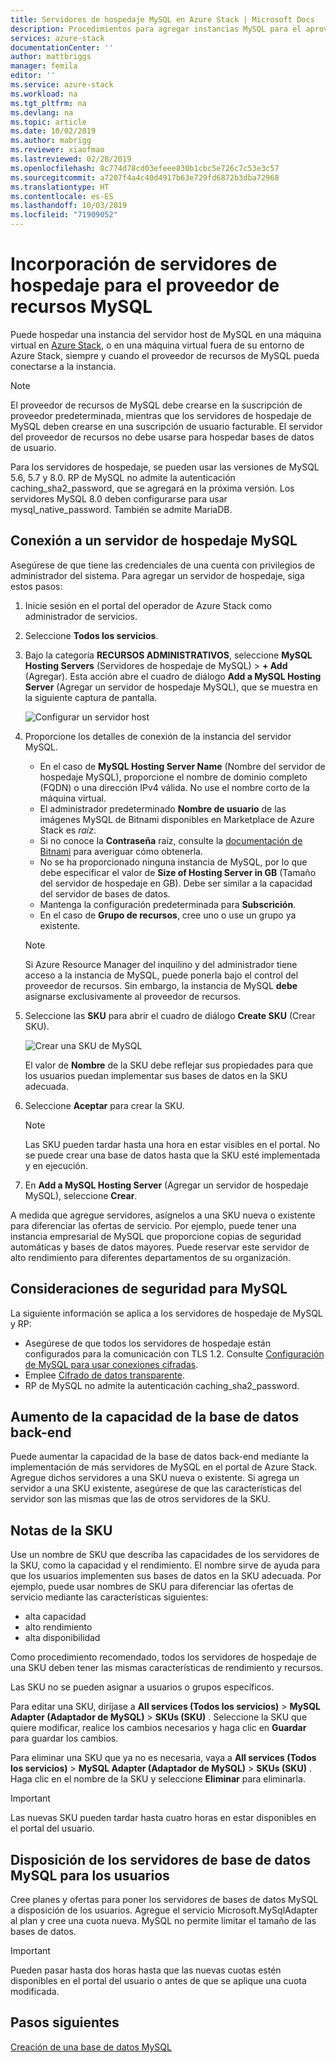 ```yaml
---
title: Servidores de hospedaje MySQL en Azure Stack | Microsoft Docs
description: Procedimientos para agregar instancias MySQL para el aprovisionamiento mediante el proveedor de recursos de adaptador de MySQL.
services: azure-stack
documentationCenter: ''
author: mattbriggs
manager: femila
editor: ''
ms.service: azure-stack
ms.workload: na
ms.tgt_pltfrm: na
ms.devlang: na
ms.topic: article
ms.date: 10/02/2019
ms.author: mabrigg
ms.reviewer: xiaofmao
ms.lastreviewed: 02/28/2019
ms.openlocfilehash: 8c774d78cd03efeee830b1cbc5e726c7c53e3c57
ms.sourcegitcommit: a7207f4a4c40d4917b63e729fd6872b3dba72968
ms.translationtype: HT
ms.contentlocale: es-ES
ms.lasthandoff: 10/03/2019
ms.locfileid: "71909052"
---
```

# <a name="add-hosting-servers-for-the-mysql-resource-provider"></a>Incorporación de servidores de hospedaje para el proveedor de recursos MySQL

Puede hospedar una instancia del servidor host de MySQL en una máquina virtual en [Azure Stack](azure-stack-overview.md), o en una máquina virtual fuera de su entorno de Azure Stack, siempre y cuando el proveedor de recursos de MySQL pueda conectarse a la instancia.

> [!NOTE]
> El proveedor de recursos de MySQL debe crearse en la suscripción de proveedor predeterminada, mientras que los servidores de hospedaje de MySQL deben crearse en una suscripción de usuario facturable. El servidor del proveedor de recursos no debe usarse para hospedar bases de datos de usuario.

Para los servidores de hospedaje, se pueden usar las versiones de MySQL 5.6, 5.7 y 8.0. RP de MySQL no admite la autenticación caching_sha2_password, que se agregará en la próxima versión. Los servidores MySQL 8.0 deben configurarse para usar mysql_native_password. También se admite MariaDB.

## <a name="connect-to-a-mysql-hosting-server"></a>Conexión a un servidor de hospedaje MySQL

Asegúrese de que tiene las credenciales de una cuenta con privilegios de administrador del sistema. Para agregar un servidor de hospedaje, siga estos pasos:

1. Inicie sesión en el portal del operador de Azure Stack como administrador de servicios.
2. Seleccione **Todos los servicios**.
3. Bajo la categoría **RECURSOS ADMINISTRATIVOS**, seleccione **MySQL Hosting Servers** (Servidores de hospedaje de MySQL) >  **+ Add** (Agregar). Esta acción abre el cuadro de diálogo **Add a MySQL Hosting Server** (Agregar un servidor de hospedaje MySQL), que se muestra en la siguiente captura de pantalla.

   ![Configurar un servidor host](./media/azure-stack-mysql-rp-deploy/mysql-add-hosting-server-2.png)

4. Proporcione los detalles de conexión de la instancia del servidor MySQL.

   * En el caso de **MySQL Hosting Server Name** (Nombre del servidor de hospedaje MySQL), proporcione el nombre de dominio completo (FQDN) o una dirección IPv4 válida. No use el nombre corto de la máquina virtual.
   * El administrador predeterminado **Nombre de usuario** de las imágenes MySQL de Bitnami disponibles en Marketplace de Azure Stack es *raíz*. 
   * Si no conoce la **Contraseña** raíz, consulte la [documentación de Bitnami](https://docs.bitnami.com/azure/faq/#how-to-find-application-credentials) para averiguar cómo obtenerla. 
   * No se ha proporcionado ninguna instancia de MySQL, por lo que debe especificar el valor de **Size of Hosting Server in GB** (Tamaño del servidor de hospedaje en GB). Debe ser similar a la capacidad del servidor de bases de datos.
   * Mantenga la configuración predeterminada para **Subscrición**.
   * En el caso de **Grupo de recursos**, cree uno o use un grupo ya existente.

   > [!NOTE]
   > Si Azure Resource Manager del inquilino y del administrador tiene acceso a la instancia de MySQL, puede ponerla bajo el control del proveedor de recursos. Sin embargo, la instancia de MySQL **debe** asignarse exclusivamente al proveedor de recursos.

5. Seleccione las **SKU** para abrir el cuadro de diálogo **Create SKU** (Crear SKU).

   ![Crear una SKU de MySQL](./media/azure-stack-mysql-rp-deploy/mysql-new-sku.png)

   El valor de **Nombre** de la SKU debe reflejar sus propiedades para que los usuarios puedan implementar sus bases de datos en la SKU adecuada.

6. Seleccione **Aceptar** para crear la SKU.
   > [!NOTE]
   > Las SKU pueden tardar hasta una hora en estar visibles en el portal. No se puede crear una base de datos hasta que la SKU esté implementada y en ejecución.

7. En **Add a MySQL Hosting Server** (Agregar un servidor de hospedaje MySQL), seleccione **Crear**.

A medida que agregue servidores, asígnelos a una SKU nueva o existente para diferenciar las ofertas de servicio. Por ejemplo, puede tener una instancia empresarial de MySQL que proporcione copias de seguridad automáticas y bases de datos mayores. Puede reservar este servidor de alto rendimiento para diferentes departamentos de su organización.

## <a name="security-considerations-for-mysql"></a>Consideraciones de seguridad para MySQL

La siguiente información se aplica a los servidores de hospedaje de MySQL y RP:

* Asegúrese de que todos los servidores de hospedaje están configurados para la comunicación con TLS 1.2. Consulte [Configuración de MySQL para usar conexiones cifradas](https://dev.mysql.com/doc/refman/5.7/en/using-encrypted-connections.html).
* Emplee [Cifrado de datos transparente](https://dev.mysql.com/doc/mysql-secure-deployment-guide/5.7/en/secure-deployment-data-encryption.html).
* RP de MySQL no admite la autenticación caching_sha2_password.

## <a name="increase-backend-database-capacity"></a>Aumento de la capacidad de la base de datos back-end

Puede aumentar la capacidad de la base de datos back-end mediante la implementación de más servidores de MySQL en el portal de Azure Stack. Agregue dichos servidores a una SKU nueva o existente. Si agrega un servidor a una SKU existente, asegúrese de que las características del servidor son las mismas que las de otros servidores de la SKU.

## <a name="sku-notes"></a>Notas de la SKU
Use un nombre de SKU que describa las capacidades de los servidores de la SKU, como la capacidad y el rendimiento. El nombre sirve de ayuda para que los usuarios implementen sus bases de datos en la SKU adecuada. Por ejemplo, puede usar nombres de SKU para diferenciar las ofertas de servicio mediante las características siguientes:
  
* alta capacidad
* alto rendimiento
* alta disponibilidad

Como procedimiento recomendado, todos los servidores de hospedaje de una SKU deben tener las mismas características de rendimiento y recursos.

Las SKU no se pueden asignar a usuarios o grupos específicos.

Para editar una SKU, diríjase a **All services (Todos los servicios)**  > **MySQL Adapter (Adaptador de MySQL)**  > **SKUs (SKU)** . Seleccione la SKU que quiere modificar, realice los cambios necesarios y haga clic en **Guardar** para guardar los cambios. 

Para eliminar una SKU que ya no es necesaria, vaya a **All services (Todos los servicios)**  > **MySQL Adapter (Adaptador de MySQL)**  > **SKUs (SKU)** . Haga clic en el nombre de la SKU y seleccione **Eliminar** para eliminarla.

> [!IMPORTANT]
> Las nuevas SKU pueden tardar hasta cuatro horas en estar disponibles en el portal del usuario.

## <a name="make-mysql-database-servers-available-to-your-users"></a>Disposición de los servidores de base de datos MySQL para los usuarios

Cree planes y ofertas para poner los servidores de bases de datos MySQL a disposición de los usuarios. Agregue el servicio Microsoft.MySqlAdapter al plan y cree una cuota nueva. MySQL no permite limitar el tamaño de las bases de datos.

> [!IMPORTANT]
> Pueden pasar hasta dos horas hasta que las nuevas cuotas estén disponibles en el portal del usuario o antes de que se aplique una cuota modificada.

## <a name="next-steps"></a>Pasos siguientes

[Creación de una base de datos MySQL](azure-stack-mysql-resource-provider-databases.md)
